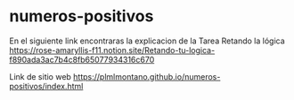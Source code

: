 # numeros-positivos

En el siguiente link encontraras la explicacion de la Tarea Retando la lógica
https://rose-amaryllis-f11.notion.site/Retando-tu-logica-f890ada3ac7b4c8fb65077934316c670

Link de sitio web
https://plmlmontano.github.io/numeros-positivos/index.html